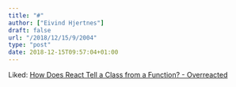 ```yaml
---
title: "#"
author: ["Eivind Hjertnes"]
draft: false
url: "/2018/12/15/9/2004"
type: "post"
date: 2018-12-15T09:57:04+01:00
---
```


Liked:
[How
Does React Tell a Class from a Function? - Overreacted](https://overreacted.io/how-does-react-tell-a-class-from-a-function/)
